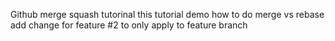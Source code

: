 Github merge squash tutorinal
this tutorial demo how to do merge vs rebase
add change for feature #2 to only apply to feature branch